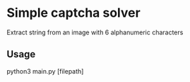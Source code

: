 # Simple captcha solver
Extract string from an image with 6 alphanumeric characters

## Usage
python3 main.py [filepath]
